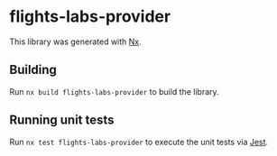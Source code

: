 # flights-labs-provider

This library was generated with [Nx](https://nx.dev).

## Building

Run `nx build flights-labs-provider` to build the library.

## Running unit tests

Run `nx test flights-labs-provider` to execute the unit tests via [Jest](https://jestjs.io).
